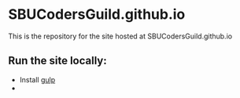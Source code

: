 SBUCodersGuild.github.io
========================

This is the repository for the site hosted at SBUCodersGuild.github.io



Run the site locally:
---------------------
- Install [gulp](https://github.com/gulpjs/gulp/blob/master/docs/getting-started.md)
- 
